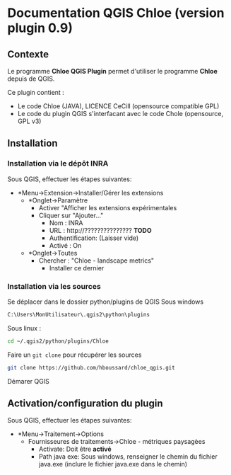 # Documentation QGIS Chloe (version plugin 0.9)


## Contexte

Le programme **Chloe QGIS Plugin** permet d'utiliser le programme **Chloe** depuis de QGIS.

Ce plugin contient :
  - Le code Chloe (JAVA), LICENCE CeCill (opensource compatible GPL)
  - Le code du plugin QGIS s'interfacant avec le code Chole (opensource, GPL v3)



## Installation

### Installation via le dépôt INRA

Sous QGIS, effectuer les étapes suivantes:

- *Menu->Extension->Installer/Gérer les extensions
  - *Onglet->Paramètre
    - Activer "Afficher les extensions expérimentales
    - Cliquer sur "Ajouter..."
        - Nom : INRA
        - URL : http://??????????????? **TODO**
        - Authentification: (Laisser vide)
        - Activé : On
  - *Onglet->Toutes
    - Chercher : "Chloe - landscape metrics"
        - Installer ce dernier



### Installation via les sources

Se déplacer dans le dossier python/plugins de QGIS
Sous windows
```bash
C:\Users\MonUtilisateur\.qgis2\python\plugins
```

Sous linux :
```bash
cd ~/.qgis2/python/plugins/Chloe
```

Faire un ```git clone``` pour récupérer les sources
```bash
git clone https://github.com/hboussard/chloe_qgis.git
```

Démarer QGIS


## Activation/configuration du plugin

Sous QGIS, effectuer les étapes suivantes:

- *Menu->Traitement->Options
  - Fournisseures de traitements->Chloe - métriques paysagèes
    - Activate: Doit être **activé**
    - Path java exe: Sous windows, renseigner le chemin du fichier java.exe (inclure le fichier java.exe dans le chemin)
    

